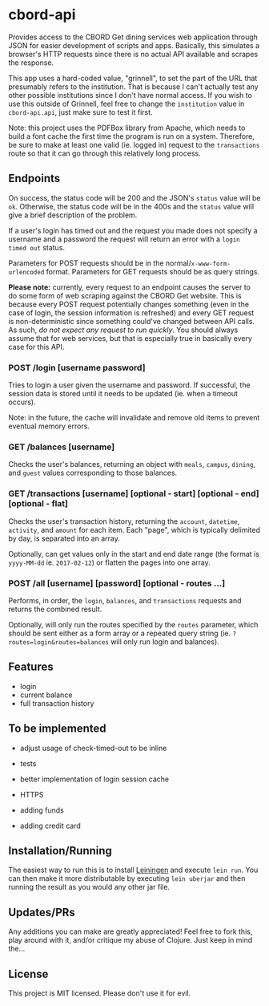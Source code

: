 # cbord-api

Provides access to the CBORD Get dining services web application through JSON for easier development of scripts and apps. Basically, this simulates a browser's HTTP requests since there is no actual API available and scrapes the response.

This app uses a hard-coded value, "grinnell", to set the part of the URL that presumably refers to the institution. That is because I can't actually test any other possible institutions since I don't have normal access. If you wish to use this outside of Grinnell, feel free to change the `institution` value in `cbord-api.api`, just make sure to test it first.

Note: this project uses the PDFBox library from Apache, which needs to build a font cache the first time the program is run on a system. Therefore, be sure to make at least one valid (ie. logged in) request to the `transactions` route so that it can go through this relatively long process.

## Endpoints

On success, the status code will be 200 and the JSON's `status` value will be `ok`. Otherwise, the status code will be in the 400s and the `status` value will give a brief description of the problem.

If a user's login has timed out and the request you made does not specify a username and a password the request will return an error with a `login timed out` status.

Parameters for POST requests should be in the normal/`x-www-form-urlencoded` format. Parameters for GET requests should be as query strings.

**Please note:** currently, every request to an endpoint causes the server to do some form of web scraping against the CBORD Get website. This is because every POST request potentially changes something (even in the case of login, the session information is refreshed) and every GET request is non-deterministic since something could've changed between API calls. As such, *do not expect any request to run quickly*. You should always assume that for web services, but that is especially true in basically every case for this API.

### POST /login [username password]

Tries to login a user given the username and password. If successful, the session data is stored until it needs to be updated (ie. when a timeout occurs).

Note: in the future, the cache will invalidate and remove old items to prevent eventual memory errors.

### GET /balances [username]

Checks the user's balances, returning an object with `meals`, `campus`, `dining`, and `guest` values corresponding to those balances.

### GET /transactions [username] [optional - start] [optional - end] [optional - flat]

Checks the user's transaction history, returning the `account`, `datetime`, `activity`, and `amount` for each item. Each "page", which is typically delimited by day, is separated into an array.

Optionally, can get values only in the start and end date range (the format is `yyyy-MM-dd` ie. `2017-02-12`) or flatten the pages into one array.

### POST /all [username] [password] [optional - routes ...]

Performs, in order, the `login`, `balances`, and `transactions` requests and returns the combined result.

Optionally, will only run the routes specified by the `routes` parameter, which should be sent either as a form array or a repeated query string (ie. `?routes=login&routes=balances` will only run login and balances).

## Features

* login
* current balance
* full transaction history

## To be implemented

* adjust usage of check-timed-out to be inline
* tests

* better implementation of login session cache
* HTTPS
* adding funds
* adding credit card

## Installation/Running

The easiest way to run this is to install [Leiningen](https://leiningen.org/) and execute `lein run`. You can then make it more distributable by executing `lein uberjar` and then running the result as you would any other jar file.

## Updates/PRs

Any additions you can make are greatly appreciated! Feel free to fork this, play around with it, and/or critique my abuse of Clojure. Just keep in mind the...

## License

This project is MIT licensed. Please don't use it for evil.
